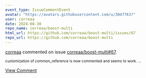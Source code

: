 ```yaml
---
event_type: IssueCommentEvent
avatar: "https://avatars.githubusercontent.com/u/3047763?"
user: correaa
date: 2024-08-30
repo_name: correaa/boost-multi
html_url: https://github.com/correaa/boost-multi/issues/67
repo_url: https://github.com/correaa/boost-multi
---
```


<a href='https://github.com/correaa' target='_blank'>correaa</a> commented on issue <a href='https://github.com/correaa/boost-multi/issues/67' target='_blank'>correaa/boost-multi#67</a>.

<small>customization of common_reference is now commented and seems to work. ...</small>

<a href='https://github.com/correaa/boost-multi/issues/67' target='_blank'>View Comment</a>